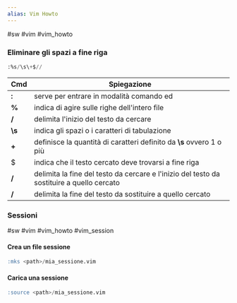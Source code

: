 ```yaml
---
alias: Vim Howto
---
```

#sw #vim #vim_howto

### Eliminare gli spazi a fine riga

``` sql
:%s/\s\+$//
```

| Cmd    | Spiegazione                                                                               | 
| ------ | ----------------------------------------------------------------------------------------- |
| **:**  | serve per entrare in modalità comando ed                                                  |
| **%**  | indica di agire sulle righe dell'intero file                                              |
| **/**  | delimita l'inizio del testo da cercare                                                    |
| **\s** | indica gli spazi o i caratteri di tabulazione                                             |
| **\+** | definisce la quantità di caratteri definito da **\s** ovvero 1 o più                      |
| $      | indica che il testo cercato deve trovarsi a fine riga                                     |
| **/**  | delimita la fine del testo da cercare e l'inizio del testo da sostituire a quello cercato |
| **/**  | delimita la fine del testo da sostituire a quello cercato                                 |

### Sessioni
#sw #vim #vim_howto #vim_session

#### Crea un file sessione
``` sql
:mks <path>/mia_sessione.vim
```

#### Carica una sessione
``` sql
:source <path>/mia_sessione.vim
```